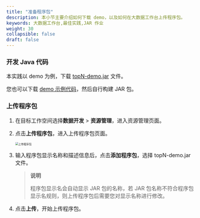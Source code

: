 ```yaml
---
title: "准备程序包"
description: 本小节主要介绍如何下载 demo，以及如何在大数据工作台上传程序包。 
keywords: 大数据工作台,最佳实践,JAR 作业
weight: 30
collapsible: false
draft: false
---
```


### 开发 Java 代码

本实践以 demo 为例，下载 [topN-demo.jar](https://bigdata-doc.pek3b.qingstor.com/dataomnis/doc/topN-demo.jar) 文件。

您也可以下载 [demo 示例代码](https://github.com/QingCloudAppcenter/Flink-Example/tree/main/jar-demo)，然后自行构建 JAR 包。

### 上传程序包

1. 在目标工作空间选择**数据开发** > **资源管理**，进入资源管理页面。
2. 点击**上传程序包**，进入上传程序包页面。
   
   <img src="/bigdata/dataomnis/_images/upload_procedure.png" alt="上传程序包" style="zoom:50%;" />

3. 输入程序包显示名称和描述信息后，点击**添加程序包**，选择 topN-demo.jar 文件。

   > **说明**
   >
   > 程序包显示名会自动显示 JAR 包的名称，若 JAR 包名称不符合程序包显示名规则，则上传程序包后需要您对显示名称进行修改。

4. 点击**上传**，开始上传程序包。
